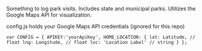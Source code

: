 Something to log park visits. Includes state and municipal parks. Utilizes the Google Maps API for visualization.

config.js holds your Google Maps API credentials (ignored for this repo)

`var CONFIG = {
	APIKEY:'yourApiKey',
	HOME_LOCATION: {
		lat: Latitude, // float
		lng: Longitude, // float
		loc: 'Location Label' // string
	}
};`